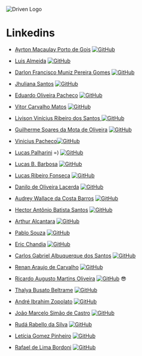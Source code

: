 ![Driven Logo](https://uploads-ssl.webflow.com/62235d098ddf9185c2d74422/622c0e0746587f694e5361b5_Driven_pink.png)

# Linkedins

- [Ayrton Macaulay Porto de Gois](https://www.linkedin.com/in/ayrton-porto/) [![GitHub](https://img.shields.io/badge/GitHub-ff4791?style=flat&logo=github&logoColor=white)](https://github.com/Ikusa0)


- [Luis Almeida](https://www.linkedin.com/in/luis-mca/) [![GitHub](https://img.shields.io/badge/GitHub-ff4791?style=flat&logo=github&logoColor=white)](https://github.com/Backus88)


- [Darlon Francisco Muniz Pereira Gomes](https://www.linkedin.com/in/darlon-gomes/) [![GitHub](https://img.shields.io/badge/GitHub-ff4791?style=flat&logo=github&logoColor=white)](https://github.com/DarlonGomes)


- [Jhuliana Santos](https://www.linkedin.com/in/jhuzinha/) [![GitHub](https://img.shields.io/badge/GitHub-ff4791?style=flat&logo=github&logoColor=white)](https://github.com/jhuzinha)


- [Eduardo Oliveira Pacheco](https://www.linkedin.com/in/eduardopacheco12) [![GitHub](https://img.shields.io/badge/GitHub-ff4791?style=flat&logo=github&logoColor=white)](https://github.com/EduardoPacheco12)


- [Vitor Carvalho Matos](https://www.linkedin.com/in/vitor-carvalho-matos-6345a3234/) [![GitHub](https://img.shields.io/badge/GitHub-ff4791?style=flat&logo=github&logoColor=white)](https://github.com/V1T0R-CM)


- [Livison Vinícius Ribeiro dos Santos ](https://www.linkedin.com/in/livison-vin%C3%ADcius/)[![GitHub](https://img.shields.io/badge/GitHub-ff4791?style=flat&logo=github&logoColor=white)](https://github.com/LivisonVinicius)


- [Guilherme Soares da Mota de Oliveira](https://www.linkedin.com/in/guilherme-oliveira-5b292ba3/) [![GitHub](https://img.shields.io/badge/GitHub-ff4791?style=flat&logo=github&logoColor=white)](https://github.com/smol-guilherme)


- [Vinicius Pacheco](https://www.linkedin.com/in/vinicius-pacheco-54abaa242/)[![GitHub](https://img.shields.io/badge/GitHub-ff4791?style=flat&logo=github&logoColor=white)](https://github.com/ThVinicius)


- [Lucas Palharini](https://www.linkedin.com/in/lucas-palharini/) =) [![GitHub](https://img.shields.io/badge/GitHub-ff4791?style=flat&logo=github&logoColor=white)](https://github.com/pipas2309)


- [Lucas B. Barbosa](https://www.linkedin.com/in/lucas-b-barbosa-12a157216/) [![GitHub](https://img.shields.io/badge/GitHub-ff4791?style=flat&logo=github&logoColor=white)](https://github.com/lucasborges24)


- [Lucas Ribeiro Fonseca](https://www.linkedin.com/in/lucasrfon/) [![GitHub](https://img.shields.io/badge/GitHub-ff4791?style=flat&logo=github&logoColor=white)](https://github.com/Lucasrfon)


- [Danilo de Oliveira Lacerda](https://www.linkedin.com/in/daniloolacerda/) [![GitHub](https://img.shields.io/badge/GitHub-ff4791?style=flat&logo=github&logoColor=white)](https://github.com/danilo-olacerda)


- [Audrey Wallace da Costa Barros](https://www.linkedin.com/in/audrey-wallace-da-costa-barros-160674184/) [![GitHub](https://img.shields.io/badge/GitHub-ff4791?style=flat&logo=github&logoColor=white)](https://github.com/Audrey-Costa)


- [Hector Antônio Batista Santos](https://www.linkedin.com/in/hectorsantos/) [![GitHub](https://img.shields.io/badge/GitHub-ff4791?style=flat&logo=github&logoColor=white)](https://github.com/Hector-Santos)


- [Arthur Alcantara](https://www.linkedin.com/in/arthur-alcantara-dev/) [![GitHub](https://img.shields.io/badge/GitHub-ff4791?style=flat&logo=github&logoColor=white)](https://github.com/Tutuezin)


- [Pablo Souza](https://www.linkedin.com/in/pablo-souza-641a9a225/) [![GitHub](https://img.shields.io/badge/GitHub-ff4791?style=flat&logo=github&logoColor=white)](https://github.com/pgeovany)


- [Eric Chandia](https://www.linkedin.com/in/eric-chandia/) [![GitHub](https://img.shields.io/badge/GitHub-ff4791?style=flat&logo=github&logoColor=white)](https://github.com/EricChandia)


- [Carlos Gabriel Albuquerque dos Santos](https://www.linkedin.com/in/carlos-gabriel-albuquerque-dos-santos/) [![GitHub](https://img.shields.io/badge/GitHub-ff4791?style=flat&logo=github&logoColor=white)](https://github.com/carlos-allbuquerque)


- [Renan Araujo de Carvalho](https://www.linkedin.com/in/renan-araujo-dev/) [![GitHub](https://img.shields.io/badge/GitHub-ff4791?style=flat&logo=github&logoColor=white)](https://github.com/rerenan)


- [Ricardo Augusto Martins Oliveira](https://www.linkedin.com/in/ricardomartinso/) [![GitHub](https://img.shields.io/badge/GitHub-ff4791?style=flat&logo=github&logoColor=white)](https://github.com/ricardomartinso) :sunglasses:


- [Thalya Busato Beltrame](https://www.linkedin.com/in/thalyabbeltrame/) [![GitHub](https://img.shields.io/badge/GitHub-ff4791?style=flat&logo=github&logoColor=white)](https://github.com/thalyabbeltrame)


- [André Ibrahim Zopolato](https://www.linkedin.com/in/andre-ibrahim-zopolato/) [![GitHub](https://img.shields.io/badge/GitHub-ff4791?style=flat&logo=github&logoColor=white)](https://github.com/andrezopo)


- [João Marcelo Simão de Castro](https://www.linkedin.com/in/joao-marcelo-castro/) [![GitHub](https://img.shields.io/badge/GitHub-ff4791?style=flat&logo=github&logoColor=white)](https://github.com/Jyagami99)


- [Rudá Rabello da Silva](https://www.linkedin.com/in/ruda-rabello-da-silva/) [![GitHub](https://img.shields.io/badge/GitHub-ff4791?style=flat&logo=github&logoColor=white)](https://github.com/rudarabello)


- [Letícia Gomez Pinheiro](https://www.linkedin.com/in/leticia-pinheiro-33354a1b6/) [![GitHub](https://img.shields.io/badge/GitHub-ff4791?style=flat&logo=github&logoColor=white)](https://github.com/Leticia-Pinheiro) 


- [Rafael de Lima Bordoni](https://www.linkedin.com/in/rafael-de-lima-bordoni/) [![GitHub](https://img.shields.io/badge/GitHub-ff4791?style=flat&logo=github&logoColor=white)](https://github.com/eldskald) 
